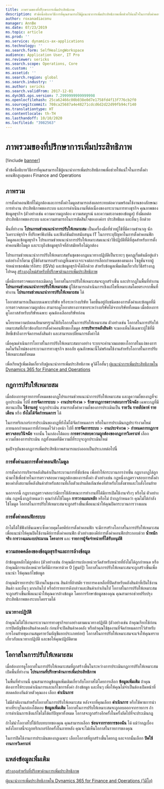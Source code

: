 ```yaml
---
title: ภาพรวมของที่ปรึกษาการเพิ่มประสิทธิภาพ
description: หัวข้อนี้อธิบายวิธีการที่คุณสามารถใช้ผู้แนะนำการเพิ่มประสิทธิภาพเพื่อช่วยให้แน่ใจในการตั้งค่าคอนฟิกสูงสุดของ Finance and Operations
author: roxanadiaconu
manager: AnnBe
ms.date: 07/23/2019
ms.topic: article
ms.prod: ''
ms.service: dynamics-ax-applications
ms.technology: ''
ms.search.form: SelfHealingWorkspace
audience: Application User, IT Pro
ms.reviewer: sericks
ms.search.scope: Operations, Core
ms.custom: ''
ms.assetid: ''
ms.search.region: global
ms.search.industry: ''
ms.author: sericks
ms.search.validFrom: 2017-12-01
ms.dyn365.ops.version: 7.2999999999999998
ms.openlocfilehash: 25ca62466c00b038e0d7e1758fd4f13f776cb2f0
ms.sourcegitcommit: 708ca25687a4e48271cdcd6d2d22d99fb94cf140
ms.translationtype: HT
ms.contentlocale: th-TH
ms.lasthandoff: 10/10/2020
ms.locfileid: "3982563"
---
```

# <a name="optimization-advisor-overview"></a>ภาพรวมของที่ปรึกษาการเพิ่มประสิทธิภาพ

[!include [banner](../includes/banner.md)]

หัวข้อนี้อธิบายวิธีการที่คุณสามารถใช้ผู้แนะนำการเพิ่มประสิทธิภาพเพื่อช่วยให้แน่ใจในการตั้งค่าคอนฟิกสูงสุดของ Finance and Operations

## <a name="overview"></a>ภาพรวม

การตั้งค่าคอนฟิกที่ไม่ถูกต้องและการตั้งค่าโมดูลสามารถส่งผลกระทบต่อความพร้อมใช้งานของลักษณะการทำงาน ประสิทธิภาพของระบบ และการดำเนินงานที่ต่อเนื่องของกระบวนการทางธุรกิจ คุณภาพของข้อมูลธุรกิจ (ตัวอย่างเช่น ความความถูกต้อง ความสมบูรณ์ และความสะอาดของข้อมูล) ยังมีผลต่อประสิทธิภาพของระบบ และความสามารถในการตัดสินใจขององค์กร ประสิทธิผล และอื่นๆ อีกด้วย

พื้นที่ทำงาน **โปรแกรมช่วยแนะนำการปรับให้เหมาะสม** เป็นเครื่องมือที่ช่วยผู้ใช้ที่มีความชำนาญ นักวิเคราะห์ธุรกิจ ที่ปรึกษาฟังก์ชัน และฟังก์ชันฝ่ายสนับสนุน IT ในการระบุปัญหาในการตั้งค่าคอนฟิกโมดูลและข้อมูลธุรกิจ โปรแกรมช่วยแนะนำการปรับให้เหมาะสมแนะนำวิธีปฏิบัติที่ดีที่สุดสำหรับการตั้งค่าคอนฟิกโมดูล และระบุถึงข้อมูลธุรกิจที่ล้าสมัยหรือไม่ถูกต้อง

โปรแกรมช่วยแนะนำการปรับให้เหมาะสมรันชุดของกฎแนวทางปฏิบัติเป็นระยะๆ ชุดกฏเริ่มต้นมีอยู่แล้ว แต่อย่างไรก็ตาม ผู้ใช้ยังสามารถสร้างกฎที่เฉพาะเจาะจงต่อการเลือกกำหนดของตนเอง โซลูชันจากผู้จำหน่ายซอฟต์แวร์อิสระ (ISVs) และข้อมูลธุรกิจได้อีกด้วย สำหรับข้อมูลเพิ่มเติมเกี่ยวกับวิธีสร้างกฎ โปรดดู [สร้างกฎใหม่สำหรับที่ปรึกษาด้านการเพิ่มประสิทธิภาพ](./create-rules-optimization-advisor.md)

เมื่อมีการตรวจพบการละเมิดกฎ โอกาสในการปรับให้เหมาะสมจะถูกสร้างขึ้น และปรากฏในพื้นที่ทำงาน **โปรแกรมช่วยแนะนำการปรับให้เหมาะสม** ผู้ใช้สามารถดำเนินการเชิงแก้ไขที่เหมาะสมโดยตรงจากพื้นที่ทำงาน **โปรแกรมช่วยแนะนำการปรับให้เหมาะสม** ได้

โอกาสสามารถเป็นแบบเฉพาะบริษัท หรือระหว่างบริษัท โดยขึ้นอยู่กับชนิดของการตั้งค่าและข้อมูลที่มีการตรวจสอบความถูกต้อง สามารถดูโอกาสทางการขายระหว่างบริษัทได้จากบริษัททั้งหมด เมื่อต้องการดูโอกาสสำหรับบริษัทเฉพาะ คุณต้องเลือกบริษัทก่อน

นโยบายความปลอดภัยมาตรฐานใช้กับโอกาสในการปรับให้เหมาะสม ตัวอย่างเช่น โอกาสในการปรับให้เหมาะสมที่เกี่ยวข้องกับการตั้งค่าคอนฟิกของโมดูล **การบริหารคลังสินค้า** จะมองเห็นได้เฉพาะผู้ใช้ที่มีสิทธิ์เข้าถึงการจัดการคลังสินค้า และสามารถเปลี่ยนการตั้งค่าได้

เมื่อคุณดำเนินการโอกาสในการปรับให้เหมาะสมบางอย่าง ระบบจะคำนวณผลของโอกาสในแง่ของการลดในรันไทม์ของกระบวนการทางธุรกิจ ขออภัย คุณลักษณะนี้ไม่พร้อมใช้งานสำหรับโอกาสในการปรับให้เหมาะสมทั้งหมด

เพื่อเรียนรู้เพิ่มเติมเกี่ยวกับผู้แนะนำการเพิ่มประสิทธิภาพ ดูวิดีโอสั้นๆ [ผู้แนะนำการเพิ่มประสิทธิภาพใน Dynamics 365 for Finance and Operations](https://www.youtube.com/watch?v=MRsAzgFCUSQ)

## <a name="optimization-rules"></a>กฎการปรับให้เหมาะสม

เมื่อต้องการดูรายการทั้งหมดของกฎโปรแกรมช่วยแนะนำการปรับให้เหมาะสม และดูความถี่ของกฎที่จะถูกประเมิน ไปที่ **การจัดการระบบ** &gt; **งานประจำงวด** &gt; **รักษากฎการตรวจสอบการวินิจฉัย** เฉพาะกฎที่มีสถานะเป็น **ใช้งานอยู่** จะถูกประเมิน สามารถตั้งค่าความถี่ของการประเมินเป็น **รายวัน** **รายสัปดาห์** **รายเดือน** หรือ **ยังไม่ได้จัดกำหนดการ** ได้

ในการทริกเกอร์การประเมินของกฎที่ยังไม่ได้จัดกำหนดการ หรือในการประเมินกฎประจำงวดใหม่ภายนอกกำหนดการที่กำหนดไว้ล่วงหน้า ไปที่ **การจัดการระบบ** &gt; **งานประจำงวด** &gt; **กำหนดการกฎการตรวจสอบวินิจฉัย** จากนั้น ในกล่องโต้ตอบ **การตรวจสอบความถูกต้องของกฎการวิเคราะห์** เลือกความถี่ของการประเมิน กฎทั้งหมดที่มีความถี่ที่ระบุจะถูกประเมินใหม่

ชุดปัจจุบันของกฎการเพิ่มประสิทธิภาพสามารถแบ่งออกเป็นประเภทต่อไปนี้

### <a name="module-configuration-and-setup"></a>การตั้งค่าและการตั้งค่าคอนฟิกโมดูล

การตั้งค่าการบริหารคลังสินค้าเป็นกระบวนการที่ซับซ้อน เพื่อทำให้กระบวนการง่ายขึ้น กฎบางกฎได้ถูกนำมาใช้เพื่อช่วยในการตรวจสอบความถูกต้องของการตั้งค่า ตัวอย่างเช่น กฎหนึ่งกฎตรวจสอบการตั้งค่าของคำสั่งสถานที่คลังสินค้าสำหรับสถานที่เก็บตัวแปรผลิตภัณฑ์คงที่สำหรับใบสั่งขายและใบสั่งโอนย้าย

นอกจากนี้ กฎบางกฎตรวจสอบว่ามีการใช้ลักษณะการทำงานที่ได้มีการเปิดใช้งานจริงๆ หรือไม่ ตัวอย่างเช่น กฎหนึ่งกฎกำหนดว่า คุณกำลังใช้โมดูล **การวางแผนหลัก** หรือไม่ ถ้ากฎกำหนดว่า คุณไม่ได้กำลังใช้โมดูล โอกาสในการปรับให้เหมาะสมจะถูกสร้างขึ้นเพื่อแนะนำให้คุณปิดกระบวนการวางแผน

### <a name="system-configuration"></a>การตั้งค่าคอนฟิกระบบ

ถ้าไม่ได้ใช้ฟังก์ชันเฉพาะซึ่งควบคุมโดยคีย์การตั้งค่าคอนฟิก จะมีการสร้างโอกาสในการปรับให้เหมาะสมเพื่อแนะนำให้คุณปิดใช้งานคีย์การตั้งค่าคอนฟิก ตัวอย่างของคีย์การตั้งค่าคอนฟิกประกอบด้วย **น้ำหนักจริง** **การวางแผนงบประมาณ** **โครงการ** และ **รายการผู้จัดจำหน่ายที่ได้รับอนุมัติ**

### <a name="business-data-consistency-and-cleanup"></a>ความสอดคล้องของข้อมูลธุรกิจและการล้างข้อมูล

ถ้าข้อมูลหลักไม่ถูกต้อง (ตัวอย่างเช่น ถ้าคุณมีการแปลงหน่วยวัดสำหรับหน่วยที่ยังไม่ได้ถูกกำหนด หรือถ้าคุณมีการแปลงหน่วยวัดที่มีการหารด้วย 0 \[ศูนย์\]) โอกาสในการปรับให้เหมาะสมจะถูกสร้างขึ้นเพื่อแนะนำ ให้คุณแก้ไขข้อมูล 

ถ้าคุณมีรายการประวัติงานในชุดงาน สินค้าที่ล้าสมัย รายการคงเหลือที่ปิดสำหรับคลังสินค้าที่เปิดใช้งานสินค้า และอื่นๆ มากเกินไป หรือถ้ารายการดังกล่าวและสินค้าเก่าเกินไป โอกาสในการปรับให้เหมาะสมจะถูกสร้างขึ้นเพื่อแนะนำให้คุณควรล้างข้อมูล โดยการรักษาข้อมูลของคุณ คุณสามารถช่วยปรับปรุงประสิทธิภาพของระบบโดยรวมได้

### <a name="best-practices"></a>แนวทางปฏิบัติ

ถ้าคุณไม่ได้ใช้งานกระบวนการทางธุรกิจบางอย่างตามแนวทางปฏิบัติ (ตัวอย่างเช่น ถ้าคุณเรียกใช้ก่อนการปิดบัญชีของสินค้าคงคลัง ก่อนที่จะปิดสินค้าคงคลัง หรือถ้าคุณใช้ชุดงานที่จัดกำหนดการไว้สำหรับการโอนย้ายชุดงานสมุดรายวันบัญชีแยกประเภทย่อย) โอกาสในการปรับให้เหมาะสมจะแจ้งให้คุณทราบเกี่ยวกับแนวทางปฏิบัติ และขอให้คุณปฏิบัติตาม

## <a name="optimization-opportunities"></a>โอกาสในการปรับให้เหมาะสม

เมื่อต้องการดูโอกาสในการปรับให้เหมาะสมที่ถูกสร้างขึ้นในระหว่างการประเมินกฎการปรับให้เหมาะสม เปิดพื้นที่ทำงาน **โปรแกรมที่ปรึกษาด้านการเพิ่มประสิทธิภาพ**

ในพื้นที่ทำงานนี้ คุณสามารถดูข้อมูลเพิ่มเติมเกี่ยวกับโอกาสได้โดยการเลือก **ข้อมูลเพิ่มเติม** ถ้าคุณต้องการให้ระบบดำเนินการและแก้ไขการตั้งค่า ล้างข้อมูล และอื่นๆ เพื่อให้คุณไม่จำเป็นต้องเปิดหน้าที่สอดคล้องกันด้วยตัวคุณเอง เลือก **ดำเนินการ**

ไม่มีลำดับงานสำหรับโอกาสในการปรับให้เหมาะสม หลังจากที่คุณเลือก **ดำเนินการ** หรือใช้พาธการนำทางที่ระบุในกล่องโต้ตอบ **ข้อมูลเพิ่มเติม** โอกาสในการปรับให้เหมาะสมจะถูกลบออกจากรายการ ถ้าการดำเนินการเชิงแก้ไขไม่ได้แก้ปัญหาทั้งหมด โอกาสจะถูกสร้างอีกครั้งในครั้งถัดไปที่จะประเมินกฎ

ถ้าไม่นำโอกาสไปใช้กับบทบาทของคุณ คุณสามารถเลือก **ซ่อนจากรายการของฉัน** ได้ แม้ว่ากฎเบื้องหลังโอกาสนี้จะถูกทริกเกอร์อีกครั้งในภายหลัง คุณจะไม่เห็นโอกาสในรายการของคุณ

ในการปิดใช้งานการประเมินของกฎเฉพาะ เลือกโอกาสที่ถูกสร้างขึ้นโดยกฎ และจากนั้นเลือก **ปิดใช้งานการวิเคราะห์**

## <a name="additional-resources"></a>แหล่งข้อมูลเพิ่มเติม

[สร้างกฎสำหรับที่ปรึกษาด้านการเพิ่มประสิทธิภาพ](./create-rules-optimization-advisor.md)

[ผู้แนะนำการเพิ่มประสิทธิภาพใน Dynamics 365 for Finance and Operations (วิดีโอ)](https://www.youtube.com/watch?v=MRsAzgFCUSQ)
